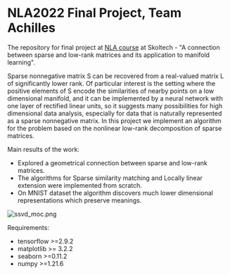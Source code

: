 # NLA2022 Final Project, Team Achilles
The repository for final project at [NLA course](https://github.com/oseledets/nla2022) at Skoltech - "A connection between sparse and low-rank matrices and its application to manifold learning".

Sparse nonnegative matrix S can be recovered from a real-valued matrix L of significantly lower rank. Of particular interest is the setting where the positive elements of S encode the similarities of nearby points on a low dimensional manifold, and it can be implemented by a neural network with one layer of rectified linear units, so it suggests many possibilities for high dimensional data analysis, especially for data that is naturally represented as a sparse nonnegative matrix. In this project we implement an algorithm for the problem based on the nonlinear low-rank decomposition of sparse matrices.



Main results of the work:
- Explored a geometrical connection between sparse and low-rank matrices.
- The algorithms for Sparse similarity matching and Locally linear extension were implemented from scratch.
- On MNIST dataset the algorithm discovers much lower dimensional representations which preserve meanings.


![ssvd_moc.png](img/ssvd_moc.png)

Requirements:
- tensorflow >=2.9.2
- matplotlib >= 3.2.2
- seaborn >=0.11.2
- numpy >=1.21.6


